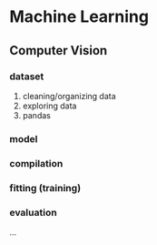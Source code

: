 # Machine Learning

## Computer Vision

### dataset
1. cleaning/organizing data
2. exploring data
3. pandas

### model

### compilation

### fitting (training)

### evaluation

...
